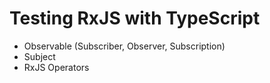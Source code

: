 # Testing RxJS with TypeScript

* Observable (Subscriber, Observer, Subscription)
* Subject
* RxJS Operators

